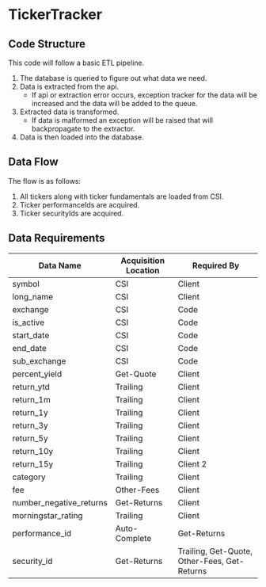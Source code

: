 # TickerTracker

## Code Structure

This code will follow a basic ETL pipeline.

1. The database is queried to figure out what data we need.
2. Data is extracted from the api.
   * If api or extraction error occurs, exception tracker for the data will be increased and the data will be added to the queue.
3. Extracted data is transformed.
    * If data is malformed an exception will be raised that will backpropagate to the extractor.
4. Data is then loaded into the database.

## Data Flow

The flow is as follows:

1. All tickers along with ticker fundamentals are loaded from CSI.
2. Ticker performanceIds are acquired.
3. Ticker securityIds are acquired.

## Data Requirements

| Data Name | Acquisition Location | Required By |
| -------- | ------- | ---- |
| symbol | CSI | Client |
| long_name | CSI | Client |
| exchange | CSI | Code |
| is_active | CSI | Code |
| start_date | CSI | Code |
| end_date | CSI | Code |
| sub_exchange | CSI | Code |
| percent_yield | Get-Quote | Client |
| return_ytd | Trailing | Client |
| return_1m | Trailing | Client |
| return_1y | Trailing | Client |
| return_3y | Trailing | Client |
| return_5y | Trailing | Client |
| return_10y | Trailing | Client |
| return_15y | Trailing | Client 2 |
| category | Trailing | Client |
| fee | Other-Fees | Client |
| number_negative_returns | Get-Returns | Client |
| morningstar_rating | Trailing | Client |
| performance_id | Auto-Complete | Get-Returns |
| security_id | Get-Returns | Trailing, Get-Quote, Other-Fees, Get-Returns |
